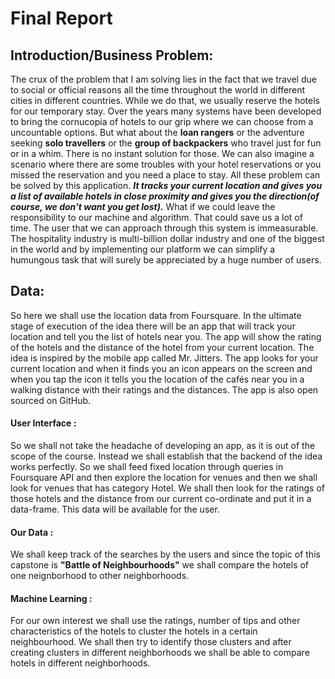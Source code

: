 # Final Report
## Introduction/Business Problem:
The crux of the problem that I am solving lies in the fact that we travel due to social or official reasons all the time throughout the world in different cities in different countries. While we do that, we usually reserve the hotels for our temporary stay. Over the years many systems have been developed to bring the cornucopia of hotels to our grip where we can choose from a uncountable options.
But what about the **loan rangers** or the adventure seeking **solo travellers** or the **group of backpackers** who travel just for fun or in a whim. There is no instant solution for those.
We can also imagine a scenario where there are some troubles with your hotel reservations or you missed the reservation and you need a place to stay. All these problem can be solved by this application.
***It tracks your current location and gives you a list of available hotels in close proximity and gives you the direction(of course, we don't want you get lost).***
What if we could leave the responsibility to our machine and algorithm. That could save us a lot of time. The user that we can approach through this system is immeasurable. The hospitality industry is multi-billion dollar industry and one of the biggest in the world and by implementing our platform we can simplify a humungous task that will surely be appreciated by a huge number of users.
## Data:
So here we shall use the location data from Foursquare. In the ultimate stage of execution of the idea there will be an app that will track your location and tell you the list of hotels near you. The app will show the rating of the hotels and the distance of the hotel from your current location. The idea is inspired by the mobile app called Mr. Jitters. The app looks for your current location and when it finds you an icon appears on the screen and when you tap the icon it tells you the location of the cafés near you in a walking distance with their ratings and the distances. The app is also open sourced on GitHub.
#### User Interface :
So we shall not take the headache of developing an app, as it is out of the scope of the course. Instead we shall establish that the backend of the idea works perfectly. So we shall feed fixed location through queries in Foursquare API and then explore the location for venues and then we shall look for venues that has category Hotel. We shall then look for the ratings of those hotels and the distance from our current co-ordinate and put it in a data-frame. This data will be available for the user.
#### Our Data :
We shall keep track of the searches by the users and since the topic of this capstone is **"Battle of Neighbourhoods"** we shall compare the hotels of one neignborhood to other neighborhoods.
#### Machine Learning :
For our own interest we shall use the ratings, number of tips and other characteristics of the hotels to cluster the hotels in a certain neighbourhood. We shall then try to identify those clusters and after creating clusters in different neighborhoods we shall be able to compare hotels in different neighborhoods.
